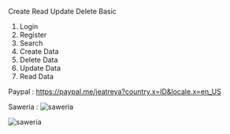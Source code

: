 Create Read Update Delete Basic
1. Login 
2. Register 
3. Search
4. Create Data
5. Delete Data
6. Update Data
7. Read Data










Paypal :
https://paypal.me/jeatreya?country.x=ID&locale.x=en_US

Saweria :
![saweria](https://github.com/user-attachments/assets/9f53be51-a075-49c4-b41a-1d8b9f9b38ef)


![saweria](https://github.com/user-attachments/assets/42430f45-2a28-4716-8563-96cff722f974)
